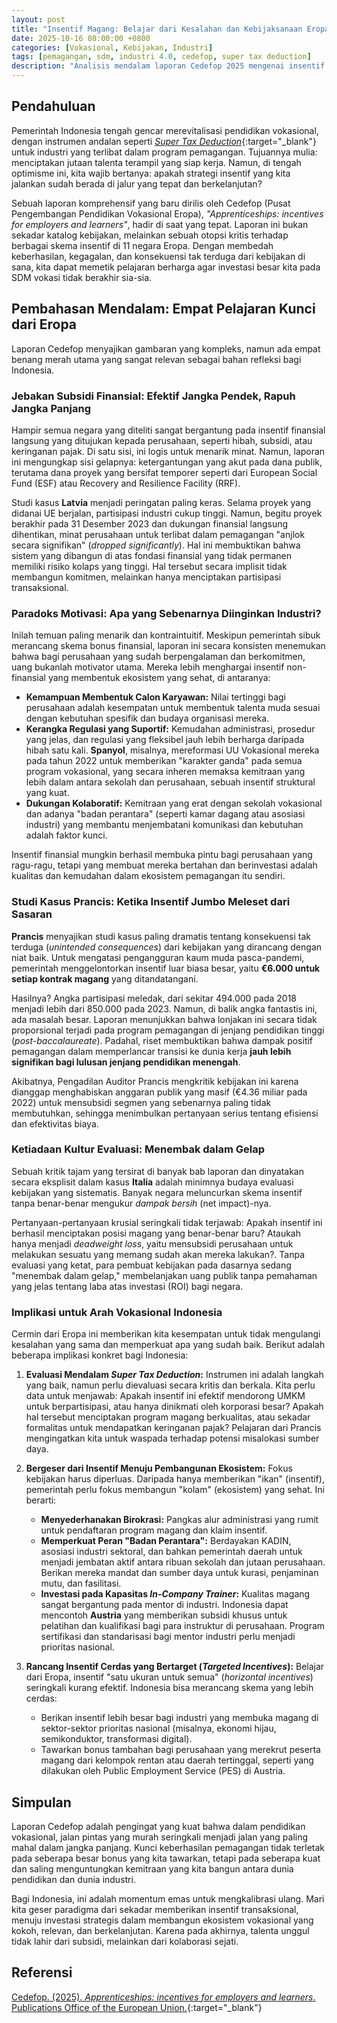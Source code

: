 ```yaml
---
layout: post
title: "Insentif Magang: Belajar dari Kesalahan dan Kebijaksanaan Eropa untuk Vokasional Indonesia"
date: 2025-10-16 08:00:00 +0800
categories: [Vokasional, Kebijakan, Industri]
tags: [pemagangan, sdm, industri 4.0, cedefop, super tax deduction]
description: "Analisis mendalam laporan Cedefop 2025 mengenai insentif pemagangan di Eropa. Mengungkap jebakan subsidi, paradoks motivasi industri, dan implikasi konkret bagi kebijakan vokasional di Indonesia."
---
```


## Pendahuluan

Pemerintah Indonesia tengah gencar merevitalisasi pendidikan vokasional, dengan instrumen andalan seperti [*Super Tax Deduction*](https://vokasi.kemendikdasmen.go.id/read/b/super-tax-deduction-berikan-insentif-jumbo-bagi-industri){:target="_blank"} untuk industri yang terlibat dalam program pemagangan. Tujuannya mulia: menciptakan jutaan talenta terampil yang siap kerja. Namun, di tengah optimisme ini, kita wajib bertanya: apakah strategi insentif yang kita jalankan sudah berada di jalur yang tepat dan berkelanjutan?

Sebuah laporan komprehensif yang baru dirilis oleh Cedefop (Pusat Pengembangan Pendidikan Vokasional Eropa), *"Apprenticeships: incentives for employers and learners"*, hadir di saat yang tepat. Laporan ini bukan sekadar katalog kebijakan, melainkan sebuah otopsi kritis terhadap berbagai skema insentif di 11 negara Eropa. Dengan membedah keberhasilan, kegagalan, dan konsekuensi tak terduga dari kebijakan di sana, kita dapat memetik pelajaran berharga agar investasi besar kita pada SDM vokasi tidak berakhir sia-sia.

## Pembahasan Mendalam: Empat Pelajaran Kunci dari Eropa

Laporan Cedefop menyajikan gambaran yang kompleks, namun ada empat benang merah utama yang sangat relevan sebagai bahan refleksi bagi Indonesia.

### Jebakan Subsidi Finansial: Efektif Jangka Pendek, Rapuh Jangka Panjang

Hampir semua negara yang diteliti sangat bergantung pada insentif finansial langsung yang ditujukan kepada perusahaan, seperti hibah, subsidi, atau keringanan pajak. Di satu sisi, ini logis untuk menarik minat. Namun, laporan ini mengungkap sisi gelapnya: ketergantungan yang akut pada dana publik, terutama dana proyek yang bersifat temporer seperti dari European Social Fund (ESF) atau Recovery and Resilience Facility (RRF).

Studi kasus **Latvia** menjadi peringatan paling keras. Selama proyek yang didanai UE berjalan, partisipasi industri cukup tinggi. Namun, begitu proyek berakhir pada 31 Desember 2023 dan dukungan finansial langsung dihentikan, minat perusahaan untuk terlibat dalam pemagangan "anjlok secara signifikan" (*dropped significantly*). Hal ini membuktikan bahwa sistem yang dibangun di atas fondasi finansial yang tidak permanen memiliki risiko kolaps yang tinggi. Hal tersebut secara implisit tidak membangun komitmen, melainkan hanya menciptakan partisipasi transaksional.

### Paradoks Motivasi: Apa yang Sebenarnya Diinginkan Industri?

Inilah temuan paling menarik dan kontraintuitif. Meskipun pemerintah sibuk merancang skema bonus finansial, laporan ini secara konsisten menemukan bahwa bagi perusahaan yang sudah berpengalaman dan berkomitmen, uang bukanlah motivator utama. Mereka lebih menghargai insentif non-finansial yang membentuk ekosistem yang sehat, di antaranya:

-   **Kemampuan Membentuk Calon Karyawan:** Nilai tertinggi bagi perusahaan adalah kesempatan untuk membentuk talenta muda sesuai dengan kebutuhan spesifik dan budaya organisasi mereka.
-   **Kerangka Regulasi yang Suportif:** Kemudahan administrasi, prosedur yang jelas, dan regulasi yang fleksibel jauh lebih berharga daripada hibah satu kali. **Spanyol**, misalnya, mereformasi UU Vokasional mereka pada tahun 2022 untuk memberikan "karakter ganda" pada semua program vokasional, yang secara inheren memaksa kemitraan yang lebih dalam antara sekolah dan perusahaan, sebuah insentif struktural yang kuat.
-   **Dukungan Kolaboratif:** Kemitraan yang erat dengan sekolah vokasional dan adanya "badan perantara" (seperti kamar dagang atau asosiasi industri) yang membantu menjembatani komunikasi dan kebutuhan adalah faktor kunci.

Insentif finansial mungkin berhasil membuka pintu bagi perusahaan yang ragu-ragu, tetapi yang membuat mereka bertahan dan berinvestasi adalah kualitas dan kemudahan dalam ekosistem pemagangan itu sendiri.

### Studi Kasus Prancis: Ketika Insentif Jumbo Meleset dari Sasaran

**Prancis** menyajikan studi kasus paling dramatis tentang konsekuensi tak terduga (*unintended consequences*) dari kebijakan yang dirancang dengan niat baik. Untuk mengatasi pengangguran kaum muda pasca-pandemi, pemerintah menggelontorkan insentif luar biasa besar, yaitu **€6.000 untuk setiap kontrak magang** yang ditandatangani.

Hasilnya? Angka partisipasi meledak, dari sekitar 494.000 pada 2018 menjadi lebih dari 850.000 pada 2023. Namun, di balik angka fantastis ini, ada masalah besar. Laporan menunjukkan bahwa lonjakan ini secara tidak proporsional terjadi pada program pemagangan di jenjang pendidikan tinggi (*post-baccalaureate*). Padahal, riset membuktikan bahwa dampak positif pemagangan dalam memperlancar transisi ke dunia kerja **jauh lebih signifikan bagi lulusan jenjang pendidikan menengah**.

Akibatnya, Pengadilan Auditor Prancis mengkritik kebijakan ini karena dianggap menghabiskan anggaran publik yang masif (€4.36 miliar pada 2022) untuk mensubsidi segmen yang sebenarnya paling tidak membutuhkan, sehingga menimbulkan pertanyaan serius tentang efisiensi dan efektivitas biaya.

### Ketiadaan Kultur Evaluasi: Menembak dalam Gelap

Sebuah kritik tajam yang tersirat di banyak bab laporan dan dinyatakan secara eksplisit dalam kasus **Italia** adalah minimnya budaya evaluasi kebijakan yang sistematis. Banyak negara meluncurkan skema insentif tanpa benar-benar mengukur *dampak bersih* (net impact)-nya.

Pertanyaan-pertanyaan krusial seringkali tidak terjawab: Apakah insentif ini berhasil menciptakan posisi magang yang benar-benar baru? Ataukah hanya menjadi *deadweight loss*, yaitu mensubsidi perusahaan untuk melakukan sesuatu yang memang sudah akan mereka lakukan?. Tanpa evaluasi yang ketat, para pembuat kebijakan pada dasarnya sedang "menembak dalam gelap," membelanjakan uang publik tanpa pemahaman yang jelas tentang laba atas investasi (ROI) bagi negara.

### Implikasi untuk Arah Vokasional Indonesia

Cermin dari Eropa ini memberikan kita kesempatan untuk tidak mengulangi kesalahan yang sama dan memperkuat apa yang sudah baik. Berikut adalah beberapa implikasi konkret bagi Indonesia:

1.  **Evaluasi Mendalam *Super Tax Deduction*:** Instrumen ini adalah langkah yang baik, namun perlu dievaluasi secara kritis dan berkala. Kita perlu data untuk menjawab: Apakah insentif ini efektif mendorong UMKM untuk berpartisipasi, atau hanya dinikmati oleh korporasi besar? Apakah hal tersebut menciptakan program magang berkualitas, atau sekadar formalitas untuk mendapatkan keringanan pajak? Pelajaran dari Prancis mengingatkan kita untuk waspada terhadap potensi misalokasi sumber daya.

2.  **Bergeser dari Insentif Menuju Pembangunan Ekosistem:** Fokus kebijakan harus diperluas. Daripada hanya memberikan "ikan" (insentif), pemerintah perlu fokus membangun "kolam" (ekosistem) yang sehat. Ini berarti:
    -   **Menyederhanakan Birokrasi:** Pangkas alur administrasi yang rumit untuk pendaftaran program magang dan klaim insentif.
    -   **Memperkuat Peran "Badan Perantara":** Berdayakan KADIN, asosiasi industri sektoral, dan bahkan pemerintah daerah untuk menjadi jembatan aktif antara ribuan sekolah dan jutaan perusahaan. Berikan mereka mandat dan sumber daya untuk kurasi, penjaminan mutu, dan fasilitasi.
    -   **Investasi pada Kapasitas *In-Company Trainer*:** Kualitas magang sangat bergantung pada mentor di industri. Indonesia dapat mencontoh **Austria** yang memberikan subsidi khusus untuk pelatihan dan kualifikasi bagi para instruktur di perusahaan. Program sertifikasi dan standarisasi bagi mentor industri perlu menjadi prioritas nasional.

3.  **Rancang Insentif Cerdas yang Bertarget (*Targeted Incentives*):** Belajar dari Eropa, insentif "satu ukuran untuk semua" (*horizontal incentives*) seringkali kurang efektif. Indonesia bisa merancang skema yang lebih cerdas:
    -   Berikan insentif lebih besar bagi industri yang membuka magang di sektor-sektor prioritas nasional (misalnya, ekonomi hijau, semikonduktor, transformasi digital).
    -   Tawarkan bonus tambahan bagi perusahaan yang merekrut peserta magang dari kelompok rentan atau daerah tertinggal, seperti yang dilakukan oleh Public Employment Service (PES) di Austria.

## Simpulan

Laporan Cedefop adalah pengingat yang kuat bahwa dalam pendidikan vokasional, jalan pintas yang murah seringkali menjadi jalan yang paling mahal dalam jangka panjang. Kunci keberhasilan pemagangan tidak terletak pada seberapa besar bonus yang kita tawarkan, tetapi pada seberapa kuat dan saling menguntungkan kemitraan yang kita bangun antara dunia pendidikan dan dunia industri.

Bagi Indonesia, ini adalah momentum emas untuk mengkalibrasi ulang. Mari kita geser paradigma dari sekadar memberikan insentif transaksional, menuju investasi strategis dalam membangun ekosistem vokasional yang kokoh, relevan, dan berkelanjutan. Karena pada akhirnya, talenta unggul tidak lahir dari subsidi, melainkan dari kolaborasi sejati.

## Referensi

[Cedefop. (2025). *Apprenticeships: incentives for employers and learners*. Publications Office of the European Union.](https://www.cedefop.europa.eu/en/publications/3097?utm_campaign=d-20251016&utm_term=daily&mtm_source=notifications&mtm_medium=email&utm_content=title&mtm_placement=content&mtm_group=ced_publication){:target="_blank"}